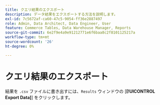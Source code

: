 ```yaml
---
title: クエリ結果のエクスポート
description: データ結果をエクスポートする方法を説明します。
exl-id: 7c5672af-ca60-47c5-9054-ff36e2887497
role: Admin, Data Architect, Data Engineer, User
feature: Commerce Tables, Data Warehouse Manager, Reports
source-git-commit: 6e2f9e4a9e91212771e6f6baa8c2f8101125217a
workflow-type: tm+mt
source-wordcount: '26'
ht-degree: 0%

---
```


# クエリ結果のエクスポート

結果を `.csv` ファイルに書き出すには、`Results` ウィンドウの [**[!UICONTROL Export Data]**] をクリックします。
